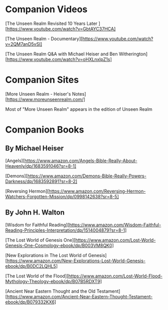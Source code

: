 # Companion Videos 
[The Unseen Realm Revisited 10 Years Later ][https://www.youtube.com/watch?v=GbtAYC37HCA]

[The Unseen Realm - Documentary][https://www.youtube.com/watch?v=2QM7anD5vSI]

[The Unseen Realm Q&A with Michael Heiser and Ben Witherington][https://www.youtube.com/watch?v=oHXLnxlpZ1s]

# Companion Sites
[More Unseen Realm - Heiser's Notes][https://www.moreunseenrealm.com/]

Most of "More Unseen Realm" appears in the edition of Unseen Realm

# Companion Books
## By Michael Heiser
[Angels][https://www.amazon.com/Angels-Bible-Really-About-Heavenly/dp/1683591046?sr=8-1]

[Demons][https://www.amazon.com/Demons-Bible-Really-Powers-Darkness/dp/1683592891?sr=8-2]

[Reversing Hermon][https://www.amazon.com/Reversing-Hermon-Watchers-Forgotten-Mission/dp/0998142638?sr=8-5]

## By John H. Walton
[Wisdom for Faithful Reading][https://www.amazon.com/Wisdom-Faithful-Reading-Principles-Interpretation/dp/1514004879?sr=8-1]

[The Lost World of Genesis One][https://www.amazon.com/Lost-World-Genesis-One-Cosmology-ebook/dp/B003VM8QK0]

[New Explorations in The Lost World of Genesis][https://www.amazon.com/New-Explorations-Lost-World-Genesis-ebook/dp/B0DC2LQHL5]

[The Lost World of the Flood][https://www.amazon.com/Lost-World-Flood-Mythology-Theology-ebook/dp/B07B5RDXT9]

[Ancient Near Eastern Thought and the Old Testament][https://www.amazon.com/Ancient-Near-Eastern-Thought-Testament-ebook/dp/B079332KX6]
